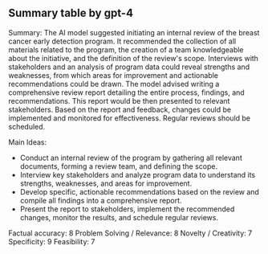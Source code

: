## Summary table by gpt-4
Summary: 
The AI model suggested initiating an internal review of the breast cancer early detection program. It recommended the collection of all materials related to the program, the creation of a team knowledgeable about the initiative, and the definition of the review's scope. Interviews with stakeholders and an analysis of program data could reveal strengths and weaknesses, from which areas for improvement and actionable recommendations could be drawn. The model advised writing a comprehensive review report detailing the entire process, findings, and recommendations. This report would be then presented to relevant stakeholders. Based on the report and feedback, changes could be implemented and monitored for effectiveness. Regular reviews should be scheduled.

Main Ideas: 
- Conduct an internal review of the program by gathering all relevant documents, forming a review team, and defining the scope.
- Interview key stakeholders and analyze program data to understand its strengths, weaknesses, and areas for improvement.
- Develop specific, actionable recommendations based on the review and compile all findings into a comprehensive report.
- Present the report to stakeholders, implement the recommended changes, monitor the results, and schedule regular reviews.

Factual accuracy: 8
Problem Solving / Relevance: 8
Novelty / Creativity: 7
Specificity: 9
Feasibility: 7